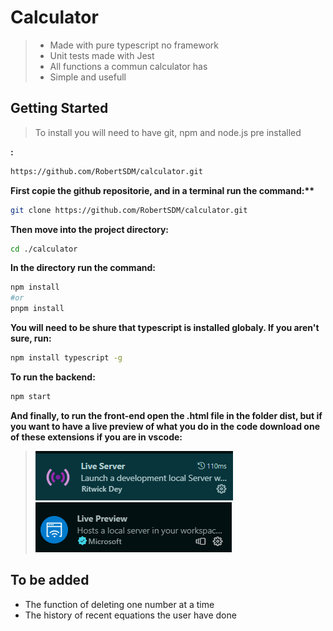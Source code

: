 # Calculator

> -   Made with pure typescript no framework
> -   Unit tests made with Jest
> -   All functions a commun calculator has
> -   Simple and usefull

## Getting Started

> To install you will need to have git, npm and node.js pre installed

**:**

```bash
https://github.com/RobertSDM/calculator.git
```

**First copie the github repositorie, and in a terminal run the command:\*\***

```bash
git clone https://github.com/RobertSDM/calculator.git
```

**Then move into the project directory:**

```bash
cd ./calculator
```

**In the directory run the command:**

```bash
npm install
#or
pnpm install

```

**You will need to be shure that typescript is installed globaly. If you aren't sure, run:**

```bash
npm install typescript -g
```

**To run the backend:**

```bash
npm start
```

**And finally, to run the front-end open the .html file in the folder dist, but if you want to have a live preview of what you do in the code download one of these extensions if you are in vscode:**

> ![live server](image.png) \
> ![live preview](image-1.png)

## To be added

-   The function of deleting one number at a time
-   The history of recent equations the user have done
